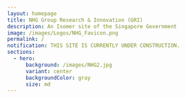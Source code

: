```yaml
---
layout: homepage
title: NHG Group Research & Innovation (GRI)
description: An Isomer site of the Singapore Government
image: /images/Logos/NHG_Favicon.png
permalink: /
notification: THIS SITE IS CURRENTLY UNDER CONSTRUCTION.
sections:
  - hero:
      background: /images/NHG2.jpg
      variant: center
      backgroundColor: gray
      size: md
---
```

